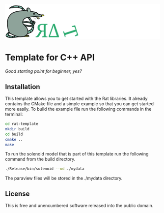 ![Logo](./figs/RATLogo.png)
# Template for C++ API
<em>Good starting point for beginner, yes?</em>

## Installation
This template allows you to get started with the Rat libraries. It already contains the CMake file and a simple example so that you can get started more easily. To build the example file run the following commands in the terminal:
```bash
cd rat-template
mkdir build
cd build
cmake ..
make
```

To run the solenoid model that is part of this template run the following command from the build directory.
```bash
./Release/bin/solenoid --od ./mydata
```

The paraview files will be stored in the ./mydata directory.

## License
This is free and unencumbered software released into the public domain.
